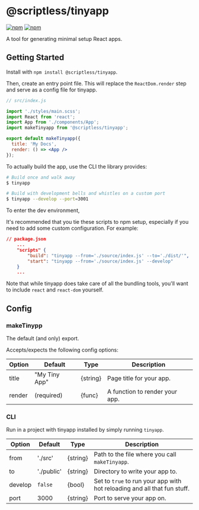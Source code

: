 # @scriptless/tinyapp

[![npm](https://img.shields.io/npm/dt/@scriptless/tinyapp.svg?style=flat-square)](https://www.npmjs.com/package/@scriptless/tinyapp)
[![npm](https://img.shields.io/npm/v/@scriptless/tinyapp.svg?style=flat-square)](https://www.npmjs.com/package/@scriptless/tinyapp)

A tool for generating minimal setup React apps.

## Getting Started

Install with `npm install @scriptless/tinyapp`.

Then, create an entry point file. This will replace the `ReactDom.render` step and serve as a config file for tinyapp.

```jsx
// src/index.js

import './styles/main.scss';
import React from 'react';
import App from './components/App';
import makeTinyapp from '@scriptless/tinyapp';

export default makeTinyapp({
  title: 'My Docs',
  render: () => <App />
});
```

To actually build the app, use the CLI the library provides:

```bash
# Build once and walk away
$ tinyapp

# Build with development bells and whistles on a custom port
$ tinyapp --develop --port=3001
```

To enter the dev environment,

It's recommended that you tie these scripts to npm setup, especially if you need to add some custom configuration. For example:

```json
// package.json
    ...
    "scripts" {
        "build": "tinyapp --from='./source/index.js' --to='./dist/'",
        "start": "tinyapp --from='./source/index.js' --develop"
    }
    ...
```

Note that while tinyapp does take care of all the bundling tools, you'll want to include `react` and `react-dom` yourself.

## Config

### makeTinypp

The default (and only) export.

Accepts/expects the following config options:

| Option | Default       | Type     | Description                    |
| ------ | ------------- | -------- | ------------------------------ |
| title  | "My Tiny App" | {string} | Page title for your app.       |
| render | (required)    | {func}   | A function to render your app. |

### CLI

Run in a project with tinyapp installed by simply running `tinyapp`.

| Option  | Default    | Type     | Description                                                              |
| ------- | ---------- | -------- | ------------------------------------------------------------------------ |
| from    | './src'    | {string} | Path to the file where you call `makeTinyapp`.                           |
| to      | './public' | {string} | Directory to write your app to.                                          |
| develop | `false`    | {bool}   | Set to `true` to run your app with hot reloading and all that fun stuff. |
| port    | 3000       | {string} | Port to serve your app on.                                               |
